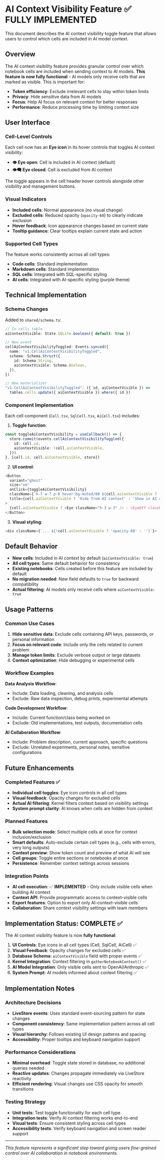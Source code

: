 # AI Context Visibility Feature ✅ FULLY IMPLEMENTED

This document describes the AI context visibility toggle feature that allows users to control which cells are included in AI model context.

## Overview

The AI context visibility feature provides granular control over which notebook cells are included when sending context to AI models. **This feature is now fully functional** - AI models only receive cells that are marked as visible. This is important for:

- **Token efficiency**: Exclude irrelevant cells to stay within token limits
- **Privacy**: Hide sensitive data from AI models
- **Focus**: Help AI focus on relevant context for better responses
- **Performance**: Reduce processing time by limiting context size

## User Interface

### Cell-Level Controls

Each cell now has an **Eye icon** in its hover controls that toggles AI context visibility:

- **👁️ Eye open**: Cell is included in AI context (default)
- **👁️‍🗨️ Eye closed**: Cell is excluded from AI context

The toggle appears in the cell header hover controls alongside other visibility and management buttons.

### Visual Indicators

- **Included cells**: Normal appearance (no visual change)
- **Excluded cells**: Reduced opacity (`opacity-60`) to clearly indicate exclusion
- **Hover feedback**: Icon appearance changes based on current state
- **Tooltip guidance**: Clear tooltips explain current state and action

### Supported Cell Types

The feature works consistently across all cell types:
- **Code cells**: Standard implementation
- **Markdown cells**: Standard implementation  
- **SQL cells**: Integrated with SQL-specific styling
- **AI cells**: Integrated with AI-specific styling (purple theme)

## Technical Implementation

### Schema Changes

Added to `shared/schema.ts`:

```typescript
// In cells table
aiContextVisible: State.SQLite.boolean({ default: true })

// New event
cellAiContextVisibilityToggled: Events.synced({
  name: "v1.CellAiContextVisibilityToggled",
  schema: Schema.Struct({
    id: Schema.String,
    aiContextVisible: Schema.Boolean,
  }),
})

// New materializer
"v1.CellAiContextVisibilityToggled": ({ id, aiContextVisible }) =>
  tables.cells.update({ aiContextVisible }).where({ id })
```

### Component Implementation

Each cell component (`Cell.tsx`, `SqlCell.tsx`, `AiCell.tsx`) includes:

1. **Toggle function**:
```typescript
const toggleAiContextVisibility = useCallback(() => {
  store.commit(events.cellAiContextVisibilityToggled({
    id: cell.id,
    aiContextVisible: !cell.aiContextVisible,
  }))
}, [cell.id, cell.aiContextVisible, store])
```

2. **UI control**:
```typescript
<Button
  variant="ghost"
  size="sm"
  onClick={toggleAiContextVisibility}
  className={`h-7 w-7 p-0 hover:bg-muted/80 ${cell.aiContextVisible ? '' : 'text-muted-foreground/60'}`}
  title={cell.aiContextVisible ? 'Hide from AI context' : 'Show in AI context'}
>
  {cell.aiContextVisible ? <Eye className="h-3 w-3" /> : <EyeOff className="h-3 w-3" />}
</Button>
```

3. **Visual styling**:
```typescript
<div className={`... ${!cell.aiContextVisible ? 'opacity-60' : ''}`}>
```

## Default Behavior

- **New cells**: Included in AI context by default (`aiContextVisible: true`)
- **All cell types**: Same default behavior for consistency
- **Existing notebooks**: Cells created before this feature are included by default
- **No migration needed**: New field defaults to `true` for backward compatibility
- **Actual filtering**: AI models only receive cells where `aiContextVisible: true`

## Usage Patterns

### Common Use Cases

1. **Hide sensitive data**: Exclude cells containing API keys, passwords, or personal information
2. **Focus on relevant code**: Include only the cells related to current problem
3. **Manage token limits**: Exclude verbose output or large datasets
4. **Context optimization**: Hide debugging or experimental cells

### Workflow Examples

**Data Analysis Workflow**:
- Include: Data loading, cleaning, and analysis cells
- Exclude: Raw data inspection, debug prints, experimental attempts

**Code Development Workflow**:
- Include: Current function/class being worked on
- Exclude: Old implementations, test outputs, documentation cells

**AI Collaboration Workflow**:
- Include: Problem description, current approach, specific questions
- Exclude: Unrelated experiments, personal notes, sensitive configurations

## Future Enhancements

### Completed Features ✅

- **Individual cell toggles**: Eye icon controls in all cell types
- **Visual feedback**: Opacity changes for excluded cells
- **Actual AI filtering**: Kernel filters context based on visibility settings
- **System prompt clarity**: AI knows when cells are hidden from context

### Planned Features

- **Bulk selection mode**: Select multiple cells at once for context inclusion/exclusion
- **Smart defaults**: Auto-exclude certain cell types (e.g., cells with errors, very long outputs)
- **Context preview**: Show token count and preview of what AI will see
- **Cell groups**: Toggle entire sections or notebooks at once
- **Persistence**: Remember context settings across sessions

### Integration Points

- **AI cell execution**: ✅ **IMPLEMENTED** - Only include visible cells when building AI context
- **Context API**: Provide programmatic access to context-visible cells
- **Export features**: Option to export only AI-context-visible cells
- **Collaboration**: Share context visibility settings with team members

## Implementation Status: COMPLETE ✅

The AI context visibility feature is now **fully functional**:

1. **UI Controls**: Eye icons in all cell types (Cell, SqlCell, AiCell) ✅
2. **Visual Feedback**: Opacity changes for excluded cells ✅  
3. **Database Schema**: `aiContextVisible` field with proper events ✅
4. **Kernel Integration**: Context filtering in `gatherNotebookContext()` ✅
5. **AI Model Integration**: Only visible cells sent to OpenAI/Anthropic ✅
6. **System Prompt**: AI models informed about context filtering ✅

## Implementation Notes

### Architecture Decisions

- **LiveStore events**: Uses standard event-sourcing pattern for state changes
- **Component consistency**: Same implementation pattern across all cell types
- **Visual hierarchy**: Follows existing UI design patterns and spacing
- **Accessibility**: Proper tooltips and keyboard navigation support

### Performance Considerations

- **Minimal overhead**: Toggle state stored in database, no additional queries needed
- **Reactive updates**: Changes propagate immediately via LiveStore reactivity
- **Efficient rendering**: Visual changes use CSS opacity for smooth transitions

### Testing Strategy

- **Unit tests**: Test toggle functionality for each cell type
- **Integration tests**: Verify AI context filtering works end-to-end
- **Visual tests**: Ensure consistent styling across cell types
- **Accessibility tests**: Verify keyboard navigation and screen reader support

---

*This feature represents a significant step toward giving users fine-grained control over AI collaboration in notebook environments.*